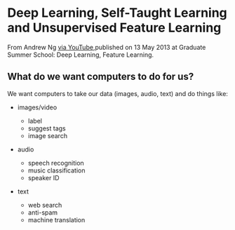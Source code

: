 # Deep Learning, Self-Taught Learning and Unsupervised Feature Learning

From Andrew Ng [via YouTube](https://www.youtube.com/watch?v=n1ViNeWhC24&ab_channel=黄鑫),published on 13 May 2013 at Graduate Summer School: Deep Learning, Feature Learning. 

## What do we want computers to do for us? 


We want computers to take our data (images, audio, text) and do things like: 

* images/video
	* label
	* suggest tags
	* image search

* audio 
	* speech recognition
	* music classification 
	* speaker ID

* text 
	* web search
	* anti-spam
	* machine translation 


